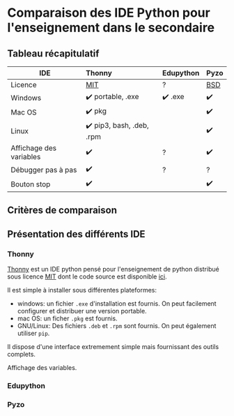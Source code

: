 # Comparaison des IDE Python pour l'enseignement dans le secondaire

## Tableau récapitulatif

| IDE             |      Thonny         | Edupython  |Pyzo|
| -------------   |:-------------      | :-----    | :-------|
| Licence          | [MIT](https://github.com/thonny/thonny/blob/master/LICENSE.txt) | ?  | [BSD](https://github.com/pyzo/pyzo/blob/master/LICENSE.md)
| Windows         | :heavy_check_mark:  portable, .exe   |   :heavy_check_mark: .exe     | :heavy_check_mark:|
| Mac OS          | :heavy_check_mark: pkg     |          |:heavy_check_mark:|
| Linux           | :heavy_check_mark: pip3, bash, .deb, .rpm| |:heavy_check_mark:|
| Affichage des variables | :heavy_check_mark: | ?|:heavy_check_mark:|
| Débugger pas à pas | :heavy_check_mark: | ?|?|
|Bouton stop| :heavy_check_mark: | |:heavy_check_mark:|

## Critères de comparaison

## Présentation des différents IDE
### Thonny

[Thonny](https://thonny.org/) est un IDE python pensé pour l'enseignement de python distribué sous licence [MIT](https://github.com/thonny/thonny/blob/master/LICENSE.txt) dont le code source est disponible [ici](https://github.com/thonny/thonny).

Il est simple à installer sous différentes plateformes:
- windows: un fichier `.exe` d'installation est fournis. On peut facilement configurer et distribuer une version portable.
- mac OS: un ficher `.pkg` est fournis.
- GNU/Linux: Des fichiers `.deb` et `.rpm` sont fournis. On peut également utiliser `pip`.

Il dispose d'une interface extremement simple mais fournissant des outils complets.

Affichage des variables.


### Edupython

### Pyzo

